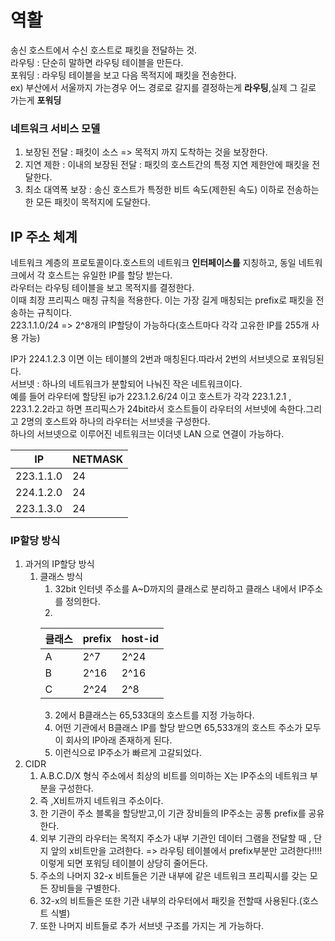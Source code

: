 # 역활
송신 호스트에서 수신 호스트로 패킷을 전달하는 것.        
라우팅 : 단순히 말하면 라우팅 테이블을 만든다.         
포워딩 : 라우팅 테이블을 보고 다음 목적지에 패킷을 전송한다.         
ex) 부산에서 서울까지 가는경우 어느 경로로 갈지를 결정하는게 **라우팅**,실제 그 길로 가는게 **포워딩**         

### 네트워크 서비스 모델
1. 보장된 전달 : 패킷이 소스 => 목적지 까지 도착하는 것을 보장한다.
2. 지연 제한 : 이내의 보장된 전달 : 패킷의 호스트간의 특정 지연 제한안에 패킷을 전달한다.
3. 최소 대역폭 보장 : 송신 호스트가 특정한 비트 속도(제한된 속도) 이하로 전송하는 한 모든 패킷이 목적지에 도달한다.

## IP 주소 체계
네트워크 계층의 프로토콜이다.호스트의 네트워크 **인터페이스를** 지칭하고, 동일 네트워크에서 각 호스트는 유일한 IP를 할당 받는다.     
라우터는 라우팅 테이블을 보고 목적지를 결정한다.         
이때 최장 프리픽스 매칭 규칙을 적용한다. 이는 가장 길게 매칭되는 prefix로 패킷을 전송하는 규칙이다.                
223.1.1.0/24  => 2^8개의 IP할당이 가능하다(호스트마다 각각 고유한 IP를 255개 사용 가능)   

IP가 224.1.2.3 이면 이는 테이블의 2번과 매칭된다.따라서 2번의 서브넷으로 포워딩된다.              
서브넷 : 하나의 네트워크가  분할되어 나눠진 작은 네트워크이다.        
        예를 들어 라우터에 할당된 
        ip가 223.1.2.6/24 이고 호스트가 각각 223.1.2.1 , 223.1.2.2라고 하면 
        프리픽스가 24bit라서 호스트들이 라우터의 서브넷에 속한다.그리고 2명의 호스트와 하나의 라우터는 서브넷을 구성한다.                      
        하나의 서브넷으로 이루어진 네트워크는 이더넷 LAN 으로  연결이 가능하다.


| IP         | NETMASK |      
|------------|---|       
| 223.1.1.0  | 24 |            
| 224.1.2.0  | 24 |           
| 223.1.3.0  | 24 |             

### IP할당 방식
1. 과거의 IP할당 방식
   1. 클래스 방식
      1. 32bit 인터넷 주소를 A~D까지의 클래스로 분리하고 클래스 내에서 IP주소를 정의한다.
      2. 
        | 클래스 | prefix | host-id |                             
        |-----|----|----|                                
        | A   | 2^7 | 2^24 |              
        | B   | 2^16 | 2^16 |                     
        | C   | 2^24 | 2^8 |
      3. 2에서 B클래스는 65,533대의 호스트를 지정 가능하다.
      4. 어떤 기관에서 B클래스 IP를 할당 받으면 65,533개의 호스트 주소가 모두 이 회사의 IP아래 존재하게 된다.
      5. 이런식으로 IP주소가 빠르게 고갈되었다.
2. CIDR 
   1. A.B.C.D/X 형식 주소에서 최상의 비트를 의미하는 X는 IP주소의 네트워크 부분을 구성한다.
   2. 즉 ,X비트까지 네트워크 주소이다.
   3. 한 기관이 주소 블록을 할당받고,이 기관 장비들의 IP주소는 공통 prefix를 공유한다.
   4. 외부 기관의 라우터는 목적지 주소가 내부 기관인 데이터 그램을 전달할 때 , 단지 앞의 x비트만을 고려한다.
        => 라우팅 테이블에서 prefix부분만 고려한다!!!!이렇게 되면 포워딩 테이블이 상당히 줄어든다.
   5. 주소의 나머지 32-x 비트들은 기관 내부에 같은 네트워크 프리픽시를 갖는 모든 장비들을 구별한다.
   6. 32-x의 비트들은 또한 기관 내부의 라우터에서 패킷을 전할때 사용된다.(호스트 식별)
   7. 또한 나머지 비트들로 추가 서브넷 구조를 가지는 게 가능하다.





